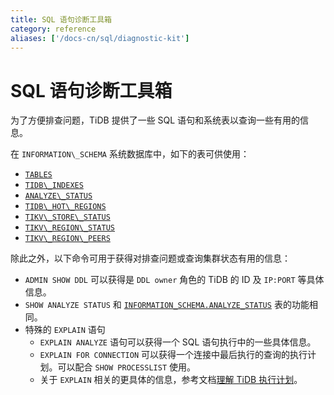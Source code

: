 ```yaml
---
title: SQL 语句诊断工具箱
category: reference
aliases: ['/docs-cn/sql/diagnostic-kit']
---
```


# SQL 语句诊断工具箱

为了方便排查问题，TiDB 提供了一些 SQL 语句和系统表以查询一些有用的信息。

在 `INFORMATION\_SCHEMA` 系统数据库中，如下的表可供使用：

- [`TABLES`](/dev/reference/system-databases/information-schema.md#TABLES-表)
- [`TIDB\_INDEXES`](/dev/reference/system-databases/information-schema.md#TIDB\_INDEXES-表)
- [`ANALYZE\_STATUS`](/dev/reference/system-databases/information-schema.md#ANALYZE\_STATUS-表)
- [`TIDB\_HOT\_REGIONS`](/dev/reference/system-databases/information-schema.md#TIDB\_HOT\_REGIONS-表)
- [`TIKV\_STORE\_STATUS`](/dev/reference/system-databases/information-schema.md#TIKV\_STORE\_STATUS-表)
- [`TIKV\_REGION\_STATUS`](/dev/reference/system-databases/information-schema.md#TIKV\_REGION\_STATUS-表)
- [`TIKV\_REGION\_PEERS`](/dev/reference/system-databases/information-schema.md#TIKV\_REGION\_PEERS-表)

除此之外，以下命令可用于获得对排查问题或查询集群状态有用的信息：

- `ADMIN SHOW DDL` 可以获得是 `DDL owner` 角色的 TiDB 的 ID 及 `IP:PORT` 等具体信息。
- `SHOW ANALYZE STATUS` 和 [`INFORMATION_SCHEMA.ANALYZE_STATUS`](/dev/reference/system-databases/information-schema.md#ANALYZE\_STATUS-表) 表的功能相同。
- 特殊的 `EXPLAIN` 语句
    - `EXPLAIN ANALYZE` 语句可以获得一个 SQL 语句执行中的一些具体信息。
    - `EXPLAIN FOR CONNECTION` 可以获得一个连接中最后执行的查询的执行计划。可以配合 `SHOW PROCESSLIST` 使用。
    - 关于 `EXPLAIN` 相关的更具体的信息，参考文档[理解 TiDB 执行计划](/dev/reference/performance/understanding-the-query-execution-plan.md)。


